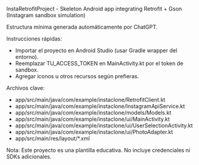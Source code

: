 InstaRetrofitProject - Skeleton Android app integrating Retrofit + Gson (Instagram sandbox simulation)

Estructura mínima generada automáticamente por ChatGPT.

Instrucciones rápidas:
- Importar el proyecto en Android Studio (usar Gradle wrapper del entorno).
- Reemplazar TU_ACCESS_TOKEN en MainActivity.kt por el token de sandbox.
- Agregar iconos u otros recursos según prefieras.

Archivos clave:
- app/src/main/java/com/example/instaclone/RetrofitClient.kt
- app/src/main/java/com/example/instaclone/InstagramApiService.kt
- app/src/main/java/com/example/instaclone/models/Models.kt
- app/src/main/java/com/example/instaclone/ui/MainActivity.kt
- app/src/main/java/com/example/instaclone/ui/UserSelectionActivity.kt
- app/src/main/java/com/example/instaclone/ui/PhotoAdapter.kt
- app/src/main/res/layout/*.xml

Nota: Este proyecto es una plantilla educativa. No incluye credenciales ni SDKs adicionales.
